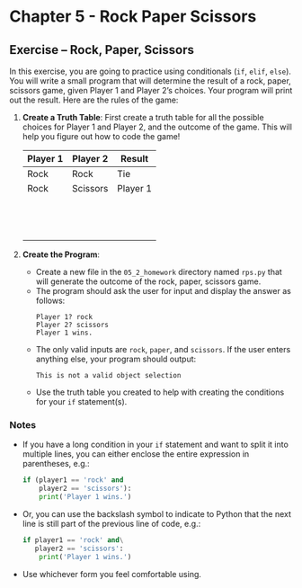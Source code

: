 # Chapter 5 - Rock Paper Scissors

## Exercise – Rock, Paper, Scissors

In this exercise, you are going to practice using conditionals (`if`, `elif`, `else`). You will write a small program that will determine the result of a rock, paper, scissors game, given Player 1 and Player 2’s choices. Your program will print out the result. Here are the rules of the game:

1. **Create a Truth Table**: First create a truth table for all the possible choices for Player 1 and Player 2, and the outcome of the game. This will help you figure out how to code the game!

   | Player 1 | Player 2 | Result       |
   |----------|----------|--------------|
   | Rock     | Rock     | Tie          |
   | Rock     | Scissors | Player 1     |
   | &nbsp; | | |
   | &nbsp; | | |
   | &nbsp; | | |

2. **Create the Program**:
   - Create a new file in the `05_2_homework` directory named `rps.py` that will generate the outcome of the rock, paper, scissors game.
   - The program should ask the user for input and display the answer as follows:
     ```
     Player 1? rock
     Player 2? scissors
     Player 1 wins.
     ```
   - The only valid inputs are `rock`, `paper`, and `scissors`. If the user enters anything else, your program should output:
     ```
     This is not a valid object selection
     ```
   - Use the truth table you created to help with creating the conditions for your `if` statement(s).

### Notes
- If you have a long condition in your `if` statement and want to split it into multiple lines, you can either enclose the entire expression in parentheses, e.g.:
  ```python
  if (player1 == 'rock' and 
      player2 == 'scissors'):
      print('Player 1 wins.')
  ```
- Or, you can use the backslash symbol to indicate to Python that the next line is still part of the previous line of code, e.g.:
  ```python
  if player1 == 'rock' and\
     player2 == 'scissors':
      print('Player 1 wins.')
  ```
- Use whichever form you feel comfortable using.
